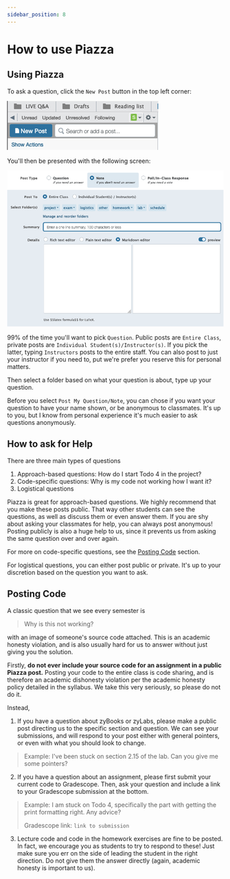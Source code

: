 ```yaml
---
sidebar_position: 8
---
```


# How to use Piazza

## Using Piazza
To ask a question, click the `New Post` button in the top left corner:

![New Post](./new-post.png)

You'll then be presented with the following screen:

![Create](./create.png)

99% of the time you'll want to pick `Question`. 
Public posts are `Entire Class`, private posts are `Individual Student(s)/Instructor(s)`. 
If you pick the latter, typing `Instructors` posts to the entire staff. 
You can also post to just your instructor if you need to, put we're prefer you reserve this for personal matters.

Then select a folder based on what your question is about, type up your question. 

Before you select `Post My Question/Note`, you can chose if you want your question to have your name shown, or be anonymous to classmates. 
It's up to you, but I know from personal experience it's much easier to ask questions anonymously.
## How to ask for Help
There are three main types of questions
1. Approach-based questions: How do I start Todo 4 in the project? 
2. Code-specific questions: Why is my code not working how I want it?
3. Logistical questions

Piazza is great for approach-based questions. 
We highly recommend that you make these posts public. 
That way other students can see the questions, as well as discuss them or even answer them. 
If you are shy about asking your classmates for help, you can always post anonymous! 
Posting publicly is also a huge help to us, since it prevents us from asking the same question over and over again.

For more on code-specific questions, see the [Posting Code](#posting-code) section.

For logistical questions, you can either post public or private. 
It's up to your discretion based on the question you want to ask. 
## Posting Code
A classic question that we see every semester is 
> Why is this not working? 

with an image of someone's source code attached. 
This is an academic honesty violation, and is also usually hard for us to answer without just giving you the solution.

Firstly, **do not ever include your source code for an assignment in a public Piazza post.**
Posting your code to the entire class is code sharing, and is therefore an academic dishonesty violation per the academic honesty policy detailed in the syllabus.
We take this very seriously, so please do not do it.

Instead,
1. If you have a question about zyBooks or zyLabs, please make a public post directing us to the specific section and question. We can see your submissions, and will respond to your post either with general pointers, or even with what you should look to change.

> Example: 
> I've been stuck on section 2.15 of the lab. Can you give me some pointers?

2. If you have a question about an assignment, please first submit your current code to Gradescope. Then, ask your question and include a link to your Gradescope submission at the bottom.

> Example: 
> I am stuck on Todo 4, specifically the part with getting the print formatting right. Any advice? 
> 
> Gradescope link: `link to submission`

3. Lecture code and code in the homework exercises are fine to be posted. In fact, we encourage you as students to try to respond to these! Just make sure you err on the side of leading the student in the right direction. Do not give them the answer directly (again, academic honesty is important to us).